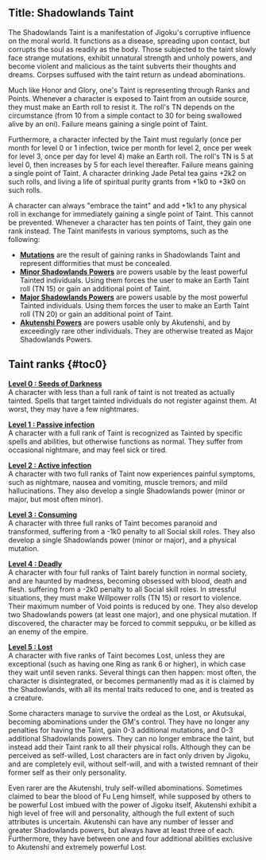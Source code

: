Title: Shadowlands Taint
---
The Shadowlands Taint is a manifestation of Jigoku's corruptive influence on the moral world. It functions as a disease, spreading upon contact, but corrupts the soul as readily as the body. Those subjected to the taint slowly face strange mutations, exhibit unnatural strength and unholy powers, and become violent and malicious as the taint subverts their thoughts and dreams. Corpses suffused with the taint return as undead abominations.

Much like Honor and Glory, one's Taint is representing through Ranks and Points. Whenever a character is exposed to Taint from an outside source, they must make an Earth roll to resist it. The roll's TN depends on the circumstance (from 10 from a simple contact to 30 for being swallowed alive by an oni). Failure means gaining a single point of Taint.

Furthermore, a character infected by the Taint must regularly (once per month for level 0 or 1 infection, twice per month for level 2, once per week for level 3, once per day for level 4) make an Earth roll. The roll's TN is 5 at level 0, then increases by 5 for each level thereafter. Failure means gaining a single point of Taint. A character drinking Jade Petal tea gains +2k2 on such rolls, and living a life of spiritual purity grants from +1k0 to +3k0 on such rolls.

A character can always &quot;embrace the taint&quot; and add +1k1 to any physical roll in exchange for immediately gaining a single point of Taint. This cannot be prevented. Whenever a character has ten points of Taint, they gain one rank instead. The Taint manifests in various symptoms, such as the following:

- <span style="text-decoration: underline;"><strong><a href="/l5r/mutations">Mutations</a></strong></span> are the result of gaining ranks in Shadowlands Taint and represent difformities that must be concealed.
- <span style="text-decoration: underline;"><strong><a href="/l5r/minor-shadowlands-powers">Minor Shadowlands Powers</a></strong></span> are powers usable by the least powerful Tainted individuals. Using them forces the user to make an Earth Taint roll (TN 15) or gain an additional point of Taint.
- <span style="text-decoration: underline;"><strong><a href="/l5r/major-shadowlands-powers">Major Shadowlands Powers</a></strong></span> are powers usable by the most powerful Tainted individuals. Using them forces the user to make an Earth Taint roll (TN 20) or gain an additional point of Taint.
- <span style="text-decoration: underline;"><strong><a href="/l5r/akutenshi-powers">Akutenshi Powers</a></strong></span> are powers usable only by Akutenshi, and by exceedingly rare other individuals. They are otherwise treated as Major Shadowlands Powers.

## <span>Taint ranks</span> {#toc0}

<span style="text-decoration: underline;"><strong>Level 0 : Seeds of Darkness</strong></span><br>
A character with less than a full rank of taint is not treated as actually tainted. Spells that target tainted individuals do not register against them. At worst, they may have a few nightmares.

<span style="text-decoration: underline;"><strong>Level 1 : Passive infection</strong></span><br>
A character with a full rank of Taint is recognized as Tainted by specific spells and abilities, but otherwise functions as normal. They suffer from occasional nightmare, and may feel sick or tired.

<span style="text-decoration: underline;"><strong>Level 2 : Active infection</strong></span><br>
A character with two full ranks of Taint now experiences painful symptoms, such as nightmare, nausea and vomiting, muscle tremors, and mild hallucinations. They also develop a single Shadowlands power (minor or major, but most often minor).

<span style="text-decoration: underline;"><strong>Level 3 : Consuming</strong></span><br>
A character with three full ranks of Taint becomes paranoid and transformed, suffering from a -1k0 penalty to all Social skill roles. They also develop a single Shadowlands power (minor or major), and a physical mutation.

<span style="text-decoration: underline;"><strong>Level 4 : Deadly</strong></span><br>
A character with four full ranks of Taint barely function in normal society, and are haunted by madness, becoming obsessed with blood, death and flesh. suffering from a -2k0 penalty to all Social skill roles. In stressful situations, they must make Willpower rolls (TN 15) or resort to violence. Their maximum number of Void points is reduced by one. They also develop two Shadowlands powers (at least one major), and one physical mutation. If discovered, the character may be forced to commit seppuku, or be killed as an enemy of the empire.

<span style="text-decoration: underline;"><strong>Level 5 : Lost</strong></span><br>
A character with five ranks of Taint becomes Lost, unless they are exceptional (such as having one Ring as rank 6 or higher), in which case they wait until seven ranks. Several things can then happen: most often, the character is disintegrated, or becomes permanently mad as it is claimed by the Shadowlands, with all its mental traits reduced to one, and is treated as a creature.

Some characters manage to survive the ordeal as the Lost, or Akutsukai, becoming abominations under the GM's control. They have no longer any penalties for having the Taint, gain 0-3 additional mutations, and 0-3 additional Shadowlands powers. They can no longer embrace the taint, but instead add their Taint rank to all their physical rolls. Although they can be perceived as self-willed, Lost characters are in fact only driven by Jigoku, and are completely evil, without self-will, and with a twisted remnant of their former self as their only personality.

Even rarer are the Akutenshi, truly self-willed abominations. Sometimes claimed to bear the blood of Fu Leng himself, while supposed by others to be powerful Lost imbued with the power of Jigoku itself, Akutenshi exhibit a high level of free will and personality, although the full extent of such attributes is uncertain. Akutenshi can have any number of lesser and greater Shadowlands powers, but always have at least three of each. Furthermore, they have between one and four additional abilities exclusive to Akutenshi and extremely powerful Lost.

